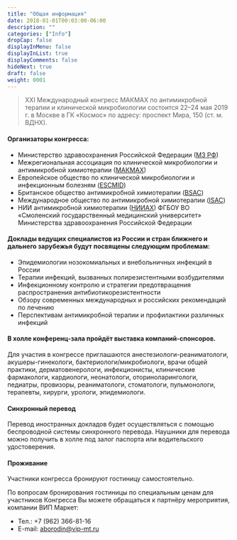 ```yaml
---
title: "Общая информация"
date: 2018-01-01T00:03:00-06:00
description: ""
categories: ["Info"]
dropCap: false
displayInMenu: false
displayInList: true
displayComments: false
hideNext: true
draft: false
weight: 0001
---
```




> XXI Международный конгресс МАКМАХ по антимикробной терапии и клинической микробиологии состоится 22–24 мая 2019 г. в Москве в ГК «Космос» по адресу: проспект Мира, 150 (ст. м. ВДНХ).


#### Организаторы конгресса:

- Министерство здравоохранения Российской Федерации ([МЗ РФ](http://www.iacmac.ru/url?www.rosminzdrav.ru))
- Межрегиональная ассоциация по клинической микробиологии и антимикробной химиотерапии ([МАКМАХ](http://www.iacmac.ru/iacmac/))
- Европейское общество по клинической микробиологии и инфекционным болезням ([ESCMID](http://www.iacmac.ru/url?www.escmid.org))
- Британское общество антимикробной химиотерапии ([BSAC](http://www.iacmac.ru/url?www.bsac.org.uk))
- Международное общество по антимикробной химиотерапии ([ISAC](http://www.iacmac.ru/url?www.ischemo.org))
- НИИ антимикробной химиотерапии ([НИИАХ](http://www.iacmac.ru/iac.php)) ФГБОУ ВО «Смоленский государственный медицинский университет» Министерства здравоохранения Российской Федерации


#### Доклады ведущих специалистов из России и стран ближнего и дальнего зарубежья будут посвящены следующим проблемам:

- Эпидемиологии нозокомиальных и внебольничных инфекций в России
- Терапии инфекций, вызванных полирезистентными возбудителями
- Инфекционному контролю и стратегии предотвращения распространения антибиотикорезистентности
- Обзору современных международных и российских рекомендаций по лечению
- Перспективам антимикробной терапии и профилактики различных инфекций

#### В холле конференц-зала пройдёт выставка компаний-спонсоров. 

Для участия в конгрессе приглашаются анестезиологи-реаниматологи, акушеры-гинекологи, бактериологи/микробиологи, врачи общей практики, дерматовенерологи, инфекционисты, клинические фармакологи, кардиологи, неонатологи, оториноларингологи, педиатры, провизоры, реаниматологи, стоматологи, пульмонологи, терапевты, хирурги, урологи, эпидемиологи.

#### Синхронный перевод

Перевод иностранных докладов будет осуществляться с помощью беспроводной системы синхронного перевода. Наушники для перевода можно получить в холле под залог паспорта или водительского удостоверения.

#### Проживание

Участники конгресса бронируют гостиницу самостоятельно.

По вопросам бронирования гостиницы по специальным ценам для участников Конгресса Вы можете обращаться к партнёру мероприятия, компании ВИП Маркет:

- Тел.: +7 (962) 366-81-16
- E-mail: [aborodin@vip-mt.ru](mailto:aborodin@vip-mt.ru)
